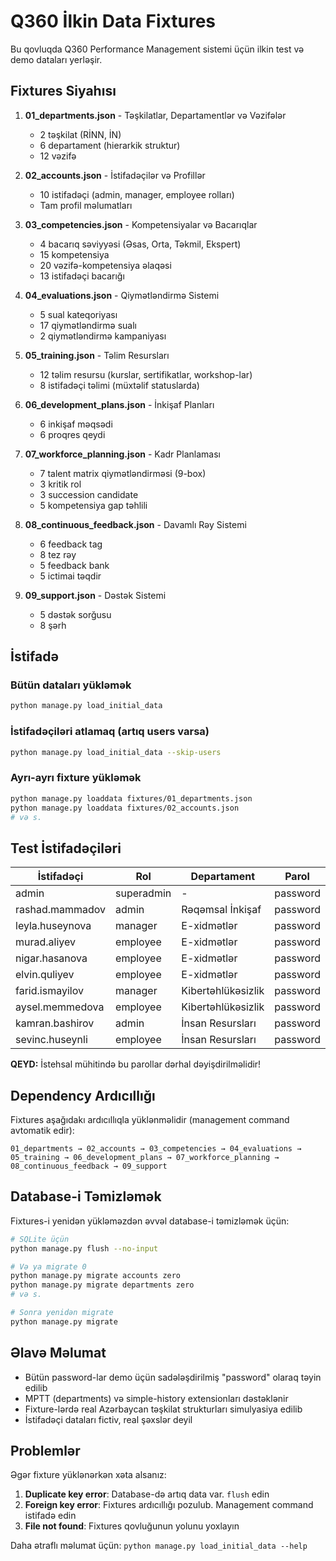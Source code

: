 # Q360 İlkin Data Fixtures

Bu qovluqda Q360 Performance Management sistemi üçün ilkin test və demo dataları yerləşir.

## Fixtures Siyahısı

1. **01_departments.json** - Təşkilatlar, Departamentlər və Vəzifələr
   - 2 təşkilat (RİNN, İN)
   - 6 departament (hierarkik struktur)
   - 12 vəzifə

2. **02_accounts.json** - İstifadəçilər və Profillər
   - 10 istifadəçi (admin, manager, employee rolları)
   - Tam profil məlumatları

3. **03_competencies.json** - Kompetensiyalar və Bacarıqlar
   - 4 bacarıq səviyyəsi (Əsas, Orta, Təkmil, Ekspert)
   - 15 kompetensiya
   - 20 vəzifə-kompetensiya əlaqəsi
   - 13 istifadəçi bacarığı

4. **04_evaluations.json** - Qiymətləndirmə Sistemi
   - 5 sual kateqoriyası
   - 17 qiymətləndirmə sualı
   - 2 qiymətləndirmə kampaniyası

5. **05_training.json** - Təlim Resursları
   - 12 təlim resursu (kurslar, sertifikatlar, workshop-lar)
   - 8 istifadəçi təlimi (müxtəlif statuslarda)

6. **06_development_plans.json** - İnkişaf Planları
   - 6 inkişaf məqsədi
   - 6 proqres qeydi

7. **07_workforce_planning.json** - Kadr Planlaması
   - 7 talent matrix qiymətləndirməsi (9-box)
   - 3 kritik rol
   - 3 succession candidate
   - 5 kompetensiya gap təhlili

8. **08_continuous_feedback.json** - Davamlı Rəy Sistemi
   - 6 feedback tag
   - 8 tez rəy
   - 5 feedback bank
   - 5 ictimai təqdir

9. **09_support.json** - Dəstək Sistemi
   - 5 dəstək sorğusu
   - 8 şərh

## İstifadə

### Bütün dataları yükləmək

```bash
python manage.py load_initial_data
```

### İstifadəçiləri atlamaq (artıq users varsa)

```bash
python manage.py load_initial_data --skip-users
```

### Ayrı-ayrı fixture yükləmək

```bash
python manage.py loaddata fixtures/01_departments.json
python manage.py loaddata fixtures/02_accounts.json
# və s.
```

## Test İstifadəçiləri

| İstifadəçi | Rol | Departament | Parol |
|------------|-----|-------------|-------|
| admin | superadmin | - | password |
| rashad.mammadov | admin | Rəqəmsal İnkişaf | password |
| leyla.huseynova | manager | E-xidmətlər | password |
| murad.aliyev | employee | E-xidmətlər | password |
| nigar.hasanova | employee | E-xidmətlər | password |
| elvin.quliyev | employee | E-xidmətlər | password |
| farid.ismayilov | manager | Kibertəhlükəsizlik | password |
| aysel.memmedova | employee | Kibertəhlükəsizlik | password |
| kamran.bashirov | admin | İnsan Resursları | password |
| sevinc.huseynli | employee | İnsan Resursları | password |

**QEYD:** İstehsal mühitində bu parollar dərhal dəyişdirilməlidir!

## Dependency Ardıcıllığı

Fixtures aşağıdakı ardıcıllıqla yüklənməlidir (management command avtomatik edir):

```
01_departments → 02_accounts → 03_competencies → 04_evaluations →
05_training → 06_development_plans → 07_workforce_planning →
08_continuous_feedback → 09_support
```

## Database-i Təmizləmək

Fixtures-i yenidən yükləməzdən əvvəl database-i təmizləmək üçün:

```bash
# SQLite üçün
python manage.py flush --no-input

# Və ya migrate 0
python manage.py migrate accounts zero
python manage.py migrate departments zero
# və s.

# Sonra yenidən migrate
python manage.py migrate
```

## Əlavə Məlumat

- Bütün password-lar demo üçün sadələşdirilmiş "password" olaraq təyin edilib
- MPTT (departments) və simple-history extensionları dəstəklənir
- Fixture-lərdə real Azərbaycan təşkilat strukturları simulyasiya edilib
- İstifadəçi dataları fictiv, real şəxslər deyil

## Problemlər

Əgər fixture yüklənərkən xəta alsanız:

1. **Duplicate key error**: Database-də artıq data var. `flush` edin
2. **Foreign key error**: Fixtures ardıcıllığı pozulub. Management command istifadə edin
3. **File not found**: Fixtures qovluğunun yolunu yoxlayın

Daha ətraflı məlumat üçün: `python manage.py load_initial_data --help`
